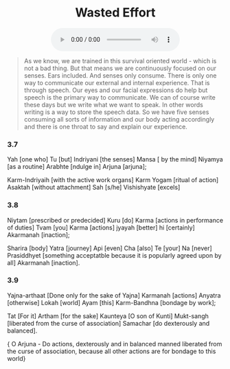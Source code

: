 <center><h1> Wasted Effort</h1></center>
<center>
<figure>
    <audio
       controls
       src="./c3e1.mp3">
          Your browser does not support the
          <code>audio</code> element.
    </audio>
</figure>
</center>


> As we know, we are trained in this survival oriented world - which is not a bad thing. But that means we are continuously focused on our senses. Ears included. And senses only consume. There is only one way to communicate our external and internal experience. That is through speech. Our eyes and our facial expressions do help but speech is the primary way to communicate. We can of course write these days but we write what we want to speak. In other words writing is a way to store the speech data. So we have five senses consuming all sorts of information and our body acting accordingly and there is one throat to say and explain our experience. 
### 3.7

Yah [one who] Tu [but] Indriyani [the senses] Mansa [ by the mind] Niyamya [as a routine] Arabhte [ndulge in] Arjuna [arjuna];

Karm-Indriyaih [with the active work organs] Karm Yogam [ritual of action] Asaktah [without attachment] Sah [s/he] Vishishyate [excels]

### 3.8

Niytam [prescribed or predecided] Kuru [do] Karma [actions in performance of duties] Tvam [you] Karma [actions] jyayah [better] hi [certainly] Akarmanah [inaction];

Sharira [body] Yatra [journey] Api [even] Cha [also] Te [your] Na [never] Prasiddhyet [something acceptatble because it is popularly agreed upon by all] Akarmanah [inaction].

### 3.9

Yajna-arthaat [Done only for the sake of Yajna] Karmanah [actions] Anyatra [otherwise] Lokah [world] Ayam [this] Karm-Bandhna [bondage by work];

Tat [For it] Artham [for the sake] Kaunteya [O son of Kunti] Mukt-sangh [liberated from the curse of association] Samachar [do dexterously and balanced].

{ O Arjuna - Do actions, dexterously and in balanced manned liberated from the curse of association, because all other actions are for bondage to this world}


